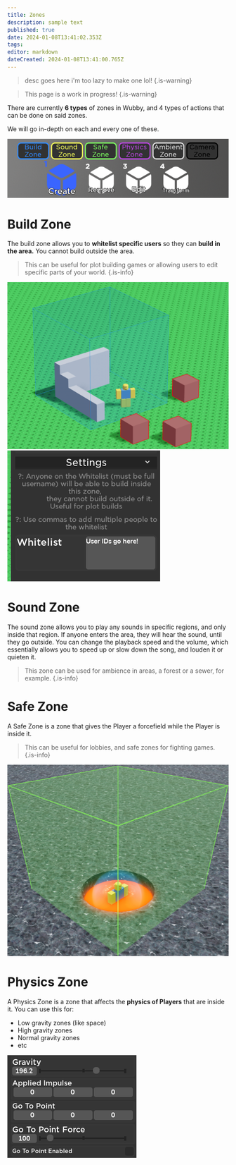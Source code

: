 ```yaml
---
title: Zones
description: sample text
published: true
date: 2024-01-08T13:41:02.353Z
tags: 
editor: markdown
dateCreated: 2024-01-08T13:41:00.765Z
---
```


>  desc goes here i'm too lazy to make one lol!
{.is-warning}

> This page is a work in progress!
{.is-warning}


There are currently **6 types** of zones in Wubby, and 4 types of actions that can be done on said zones.

We will go in-depth on each and every one of these.

![zones.png](/zones.png)

# Build Zone

The build zone allows you to **whitelist specific users** so they can **build in the area.** 
You cannot build outside the area.

> This can be useful for plot building games or allowing users to edit specific parts of your world.
{.is-info}

![buildzone.png](/buildzone.png)
![buildzonesettings.png](/buildzonesettings.png)

# Sound Zone

The sound zone allows you to play any sounds in specific regions, and only inside that region. If anyone enters the area, they will hear the sound, until they go outside.
You can change the playback speed and the volume, which essentially allows you to speed up or slow down the song, and louden it or quieten it. 
> This zone can be used for ambience in areas, a forest or a sewer, for example.
{.is-info}

# Safe Zone
A Safe Zone is a zone that gives the Player a forcefield while the Player is inside it.

> This can be useful for lobbies, and safe zones for fighting games.
{.is-info}

![safezone.png](/zones/safezone.png)

# Physics Zone
A Physics Zone is a zone that affects the **physics of Players** that are inside it. 
You can use this for:
- Low gravity zones (like space)
- High gravity zones
- Normal gravity zones
- etc

![image_2023-08-20_114049526.png](/zones/image_2023-08-20_114049526.png)